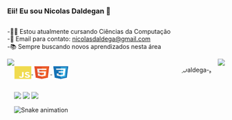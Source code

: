 ### Eii! Eu sou Nicolas Daldegan 👋
##
-👨‍🎓 Estou atualmente cursando Ciências da Computação <br>
-📧 Email para contato: nicolasdaldega@gmail.com <br>
-📚 Sempre buscando novos aprendizados nesta área <br>
<div>
  <a href="https://github.com/nicolasdaldegan">
  <img align="left" height="160em" src="https://github-readme-stats.vercel.app/api?username=nicolasdaldegan&show_icons=true&theme=dracula&include_all_commits=true&count_private=true"/>
  <img align="right" height="100em" src="https://github-readme-stats.vercel.app/api/top-langs/?username=nicolasdaldegan&layout=compact&langs_count=7&theme=dracula"/>
</div>
<div style="display: inline_block"><br>
  <img align="center" alt="Daldega-Js" height="30" width="40" src="https://raw.githubusercontent.com/devicons/devicon/master/icons/javascript/javascript-plain.svg">
  <img align="center" alt="Daldega-HTML" height="30" width="40" src="https://raw.githubusercontent.com/devicons/devicon/master/icons/html5/html5-original.svg">
  <img align="center" alt="Daldega-CSS" height="30" width="40" src="https://raw.githubusercontent.com/devicons/devicon/master/icons/css3/css3-original.svg">
  <img align="right" alt="Daldega-pic" height="150" style="border-radius:50px;" src="https://cdn.discordapp.com/attachments/691128514685960202/922883070011519026/187719011_154934486598440_6869408609890839796_n.jpg">
  
</div>
  
##
  
<div>
  <a href="https://instagram.com/nicolasdaldegan" target="_blank"><img src="https://img.shields.io/badge/-Instagram-%23E4405F?style=for-the-badge&logo=instagram&logoColor=white" target="_blank"></a>
  <a href="https://www.linkedin.com/in/nicolas-daldegan-371411229/" target="_blank"><img src="https://img.shields.io/badge/-LinkedIn-%230077B5?style=for-the-badge&logo=linkedin&logoColor=white" target="_blank"></a> 
  <a href="https://twitter.com/nicolasdaldegan"><img src="https://img.shields.io/badge/Twitter-1DA1F2?style=for-the-badge&logo=twitter&logoColor=white" target="_blank"></a>
  </div>
  
  ![Snake animation](https://github.com/nicolasdaldegan/nicolasdaldegan/blob/output/github-contribution-grid-snake.svg)

